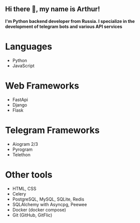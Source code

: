 ## Hi there 👋, my name is Arthur!
**I'm Python backend developer from Russia. I specialize in the development of telegram bots and various API services**
# Languages
- Python
- JavaScript
# Web Frameworks
- FastApi
- Django
- Flask
# Telegram Frameworks
- Aiogram 2/3
- Pyrogram
- Telethon
# Other tools
- HTML, CSS
- Celery
- PostgreSQL, MySQL, SQLite, Redis
- SQLAlchemy with Asyncpg, Peewee
- Docker (docker compose)
- Git (GitHub, GitFlic)
